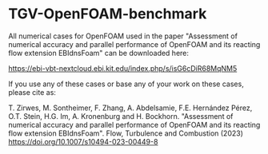 # TGV-OpenFOAM-benchmark

All numerical cases for OpenFOAM used in the paper "Assessment of numerical accuracy and parallel performance of OpenFOAM and its reacting flow extension EBIdnsFoam" can be downloaded here:

https://ebi-vbt-nextcloud.ebi.kit.edu/index.php/s/isG6cDiR68MqNM5

If you use any of these cases or base any of your work on these cases, please cite as:

T. Zirwes, M. Sontheimer, F. Zhang, A. Abdelsamie, F.E. Hernández Pérez, O.T. Stein, H.G. Im, A. Kronenburg and H. Bockhorn. "Assessment of numerical accuracy and parallel performance of OpenFOAM and its reacting flow extension EBIdnsFoam". Flow, Turbulence and Combustion (2023) https://doi.org/10.1007/s10494-023-00449-8
